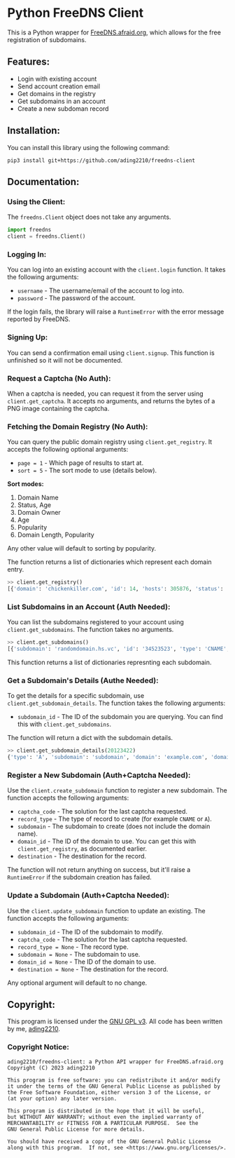 # Python FreeDNS Client

This is a Python wrapper for [FreeDNS.afraid.org](https://freedns.afraid.org), which allows for the free registration of subdomains.

## Features:
- Login with existing account
- Send account creation email
- Get domains in the registry
- Get subdomains in an account
- Create a new subdoman record

## Installation:
You can install this library using the following command: 
```
pip3 install git+https://github.com/ading2210/freedns-client
```

## Documentation:

### Using the Client:
The `freedns.Client` object does not take any arguments.

```python
import freedns
client = freedns.Client()
```

### Logging In:
You can log into an existing account with the `client.login` function. It takes the following arguments:
- `username` - The username/email of the account to log into.
- `password` - The password of the account.

If the login fails, the library will raise a `RuntimeError` with the error message reported by FreeDNS.

### Signing Up:
You can send a confirmation email using `client.signup`. This function is unfinished so it will not be documented.

### Request a Captcha (No Auth):
When a captcha is needed, you can request it from the server using `client.get_captcha`. It accepts no arguments, and returns the bytes of a PNG image containing the captcha.

### Fetching the Domain Registry (No Auth):
You can query the public domain registry using `client.get_registry`. It accepts the following optional arguments:
- `page = 1` - Which page of results to start at.
- `sort = 5` - The sort mode to use (details below).

**Sort modes:**
1. Domain Name
2. Status, Age
3. Domain Owner
4. Age
5. Popularity
6. Domain Length, Popularity

Any other value will default to sorting by popularity.

The function returns a list of dictionaries which represent each domain entry.

```python
>> client.get_registry()
[{'domain': 'chickenkiller.com', 'id': 14, 'hosts': 305876, 'status': 'public', 'owner_name': 'josh', 'owner_id': 1, 'age': 8293, 'created': '01/02/2001'}, ...]
```

### List Subdomains in an Account (Auth Needed):
You can list the subdomains registered to your account using `client.get_subdomains`. The function takes no arguments.

```python
>> client.get_subdomains()
[{'subdomain': 'randomdomain.hs.vc', 'id': '34523523', 'type': 'CNAME', 'destination': 'example.com'}, ...]
```

This function returns a list of dictionaries represnting each subdomain.

### Get a Subdomain's Details (Authe Needed):
To get the details for a specific subdomain, use `client.get_subdomain_details`. The function takes the following arguments:
- `subdomain_id` - The ID of the subdomain you are querying. You can find this with `client.get_subdomains`.

The function will return a dict with the subdomain details.

```python
>> client.get_subdomain_details(20123422)
{'type': 'A', 'subdomain': 'subdomain', 'domain': 'example.com', 'domain_id': 435322, 'destination': '1.1.1.1', 'wildcard': False}
```

### Register a New Subdomain (Auth+Captcha Needed):
Use the `client.create_subdomain` function to register a new subdomain. The function accepts the following arguments:
- `captcha_code` - The solution for the last captcha requested.
- `record_type` - The type of record to create (for example `CNAME` or `A`).
- `subdomain` - The subdomain to create (does not include the domain name).
- `domain_id` - The ID of the domain to use. You can get this with `client.get_registry`, as documented earlier.
- `destination` - The destination for the record. 

The function will not return anything on success, but it'll raise a `RuntimeError` if the subdomain creation has failed.

### Update a Subdomain (Auth+Captcha Needed):
Use the `client.update_subdomain` function to update an existing. The function accepts the following arguments:
- `subdomain_id` - The ID of the subdomain to modify.
- `captcha_code` - The solution for the last captcha requested.
- `record_type = None` - The record type.
- `subdomain = None` - The subdomain to use.
- `domain_id = None` - The ID of the domain to use. 
- `destination = None` - The destination for the record. 

Any optional argument will default to no change.

## Copyright: 
This program is licensed under the [GNU GPL v3](https://www.gnu.org/licenses/gpl-3.0.txt). All code has been written by me, [ading2210](https://github.com/ading2210).

### Copyright Notice:
```
ading2210/freedns-client: a Python API wrapper for FreeDNS.afraid.org
Copyright (C) 2023 ading2210

This program is free software: you can redistribute it and/or modify
it under the terms of the GNU General Public License as published by
the Free Software Foundation, either version 3 of the License, or
(at your option) any later version.

This program is distributed in the hope that it will be useful,
but WITHOUT ANY WARRANTY; without even the implied warranty of
MERCHANTABILITY or FITNESS FOR A PARTICULAR PURPOSE.  See the
GNU General Public License for more details.

You should have received a copy of the GNU General Public License
along with this program.  If not, see <https://www.gnu.org/licenses/>.
```